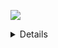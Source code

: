 ![](1729517174887.png)

<details>

#### Introduction 🍰🎸

Hello, I'm Kazusa. I'm not a developer, but I like studying algorithms and some puzzle games like sudoku.

Here is my sudoku tutorial. Now the tutorial is under construction. [Please click me!](https://sudoku.kazusa.tech/)

#### Sample Repositories ⚡

I'm also as a video uploader on teaching some skills using C#, algorithms and sudoku topics not from official. I'll share you some sample repositories about samples in teaching videos I'm created:

* [Source generator samples](https://github.com/kyoyama-kazusa/SourceGeneratorSample)
* [`scoped` keyword samples](https://github.com/kyoyama-kazusa/ScopedKeywordSample)
* [Recursion samples](https://github.com/kyoyama-kazusa/RecursionSamples)
* [C# delegates & functional programming samples](https://github.com/kyoyama-kazusa/CSharpFunctionalProgrammingSamples)

</details>
